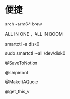 # 便捷

arch -arm64 brew

ALL IN ONE ，ALL IN BOOM

smartctl -a disk0

sudo smartctl --all /dev/disk0

@SaveToNotion

@shipinbot

@MakeItAQuote

@get_this_v

